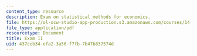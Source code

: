```yaml
---
content_type: resource
description: Exam on statistical methods for economics.
file: https://ol-ocw-studio-app-production.s3.amazonaws.com/courses/14-30-introduction-to-statistical-methods-in-economics-spring-2009/437ceb34efa23a56f7fb7b47b837574d_MIT14_30s09_exam02_09.pdf
file_type: application/pdf
resourcetype: Document
title: Exam II
uid: 437ceb34-efa2-3a56-f7fb-7b47b837574d
---
```

